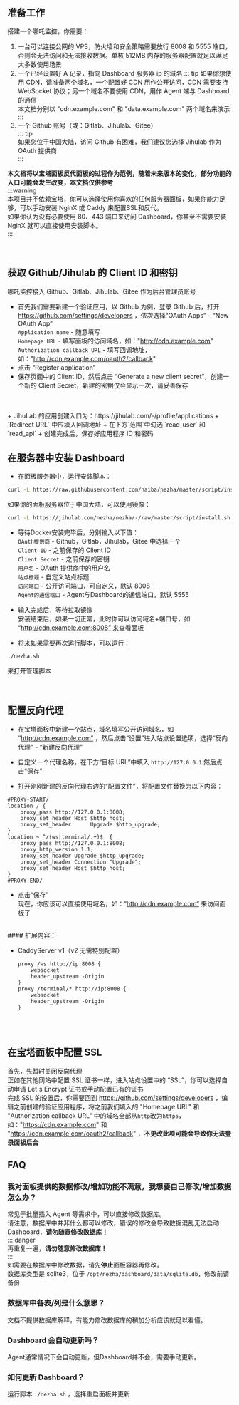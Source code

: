 ## 准备工作  

搭建一个哪吒监控，你需要：
1. 一台可以连接公网的 VPS，防火墙和安全策略需要放行 8008 和 5555 端口，否则会无法访问和无法接收数据。单核 512MB 内存的服务器配置就足以满足大多数使用场景
2. 一个已经设置好 A 记录，指向 Dashboard 服务器 ip 的域名 
::: tip 
如果你想使用 CDN，请准备两个域名，一个配置好 CDN 用作公开访问，CDN 需要支持WebSocket 协议；另一个域名不要使用 CDN，用作 Agent 端与 Dashboard 的通信   
本文档分别以 "cdn.example.com" 和 "data.example.com" 两个域名来演示
:::
3. 一个 Github 账号（或：Gitlab、Jihulab、Gitee）  
::: tip  
如果您位于中国大陆，访问 Github 有困难，我们建议您选择 Jihulab 作为 OAuth 提供商  
:::

**本文档将以宝塔面板反代面板的过程作为范例，随着未来版本的变化，部分功能的入口可能会发生改变，本文档仅供参考**  
:::warning  
本项目并不依赖宝塔，你可以选择使用你喜欢的任何服务器面板，如果你能力足够，可以手动安装 NginX 或 Caddy 来配置SSL和反代。  
如果你认为没有必要使用 80、443 端口来访问 Dashboard，你甚至不需要安装 NginX 就可以直接使用安装脚本。  
:::  
<br/>
<br/>

## 获取 Github/Jihulab 的 Client ID 和密钥

哪吒监控接入 Github、Gitlab、Jihulab、Gitee 作为后台管理员账号  
+ 首先我们需要新建一个验证应用，以 Github 为例，登录 Github 后，打开 https://github.com/settings/developers ，依次选择“OAuth Apps” - “New OAuth App”    
`Application name` - 随意填写  
`Homepage URL` - 填写面板的访问域名，如："http://cdn.example.com"  
`Authorization callback URL` - 填写回调地址，如："http://cdn.example.com/oauth2/callback"  
+ 点击 “Register application” 
+ 保存页面中的 Client ID，然后点击 “Generate a new client secret“，创建一个新的 Client Secret，新建的密钥仅会显示一次，请妥善保存
<br/>
<br/>  
+ JihuLab 的应用创建入口为：https://jihulab.com/-/profile/applications  
+ `Redirect URL` 中应填入回调地址  
+ 在下方`范围`中勾选 `read_user` 和 `read_api` 
+ 创建完成后，保存好应用程序 ID 和密码

## 在服务器中安装 Dashboard

* 在面板服务器中，运行安装脚本：  
```bash
curl -L https://raw.githubusercontent.com/naiba/nezha/master/script/install.sh  -o nezha.sh && chmod +x nezha.sh && sudo ./nezha.sh
```  
如果你的面板服务器位于中国大陆，可以使用镜像：  
````bash
curl -L https://jihulab.com/nezha/nezha/-/raw/master/script/install.sh -o nezha.sh && chmod +x nezha.sh && sudo CN=true ./nezha.sh
````

* 等待Docker安装完毕后，分别输入以下值：  
`OAuth提供商` -   Github，Gitlab，Jihulab，Gitee 中选择一个  
`Client ID` - 之前保存的 Client ID   
`Client Secret` - 之前保存的密钥   
`用户名` - OAuth 提供商中的用户名   
`站点标题` - 自定义站点标题   
`访问端口` - 公开访问端口，可自定义，默认 8008   
`Agent的通信端口` - Agent与Dashboard的通信端口，默认 5555   

* 输入完成后，等待拉取镜像  
安装结束后，如果一切正常，此时你可以访问域名+端口号，如 “http://cdn.example.com:8008” 来查看面板  

* 将来如果需要再次运行脚本，可以运行：  
```bash
./nezha.sh
``` 
来打开管理脚本  
<br/>
<br/>

## 配置反向代理

* 在宝塔面板中新建一个站点，域名填写公开访问域名，如 “http://cdn.example.com“ ，然后点击“设置”进入站点设置选项，选择“反向代理” - “新建反向代理”  

* 自定义一个代理名称，在下方“目标 URL”中填入 `http://127.0.0.1` 然后点击“保存”  

* 打开刚刚新建的反向代理右边的“配置文件”，将配置文件替换为以下内容：
````nginx
#PROXY-START/
location / {
    proxy_pass http://127.0.0.1:8008;
    proxy_set_header Host $http_host;
    proxy_set_header      Upgrade $http_upgrade;
}
location ~ ^/(ws|terminal/.+)$  {
    proxy_pass http://127.0.0.1:8008;
    proxy_http_version 1.1;
    proxy_set_header Upgrade $http_upgrade;
    proxy_set_header Connection "Upgrade";
    proxy_set_header Host $http_host;
}
#PROXY-END/
````
* 点击“保存”  
现在，你应该可以直接使用域名，如：“http://cdn.example.com“ 来访问面板了  
<br/>
#### 扩展内容： 


* CaddyServer v1（v2 无需特别配置）

  ```
  proxy /ws http://ip:8008 {
      websocket
      header_upstream -Origin
  }
  proxy /terminal/* http://ip:8008 {
      websocket
      header_upstream -Origin
  }
  ```

<br/>
<br/>

## 在宝塔面板中配置 SSL

首先，先暂时关闭反向代理  
正如在其他网站中配置 SSL 证书一样，进入站点设置中的 “SSL”，你可以选择自动申请 Let´s Encrypt 证书或手动配置已有的证书  
完成 SSL 的设置后，你需要回到 https://github.com/settings/developers ，编辑之前创建的验证应用程序，将之前我们填入的 "Homepage URL" 和 "Authorization callback URL" 中的域名全部从`http`改为`https`，如："https://cdn.example.com" 和 "https://cdn.example.com/oauth2/callback" ，**不更改此项可能会导致你无法登录面板后台**  

## FAQ
### 我对面板提供的数据修改/增加功能不满意，我想要自己修改/增加数据怎么办？
常见于批量插入 Agent 等需求中，可以直接修改数据库。  
请注意，数据库中并非什么都可以修改，错误的修改会导致数据混乱无法启动 Dashboard，**请勿随意修改数据库！**  
::: danger  
再重复一遍，**请勿随意修改数据库！**  
:::  
如需要在数据库中修改数据，请先**停止**面板容器再修改。  
数据库类型是 sqlite3，位于 `/opt/nezha/dashboard/data/sqlite.db`，修改前请备份  

### 数据库中各表/列是什么意思？
文档不提供数据库解释，有能力修改数据库的稍加分析应该就足以看懂。

### Dashboard 会自动更新吗？
Agent通常情况下会自动更新，但Dashboard并不会，需要手动更新。  

### 如何更新 Dashboard？
运行脚本 `./nezha.sh` ，选择重启面板并更新
